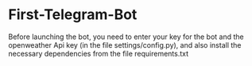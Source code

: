 # First-Telegram-Bot
Before launching the bot, you need to enter your key for the bot and the openweather Api key (in the file settings/config.py), and also install the necessary dependencies from the file requirements.txt
